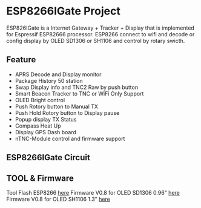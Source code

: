 # ESP8266IGate Project
ESP826IGate is a Internet Gateway + Tracker + Display that is implemented for Espressif ESP82666 processor.
ESP8266 connect to wifi and decode or config display by OLED SD1306 or SH1106 and control by rotary swicth.

## Feature
- APRS Decode and Display monitor
- Package History 50 station
- Swap Display info and TNC2 Raw by push button
- Smart Beacon Tracker to TNC or WiFi Only Support
- OLED Bright control
- Push Rotory button to Manual TX
- Push Hold Rotory button to Display pause
- Popup display TX Status
- Compass Heat Up
- Display GPS Dash board
- nTNC-Module control and firmware support

## ESP8266IGate Circuit

## TOOL & Firmware
Tool Flash ESP8266 [here](Firmware/ESP8266Flasher.rar)
Firmware V0.8 for OLED SD1306 0.96" [here](Firmware/ESP_IGate_SD1306.bin)
Firmware V0.8 for OLED SH1106 1.3" [here](Firmware/ESP_IGate_SH1106.bin)
